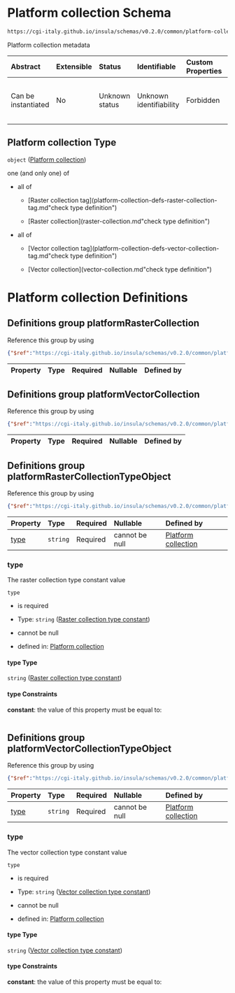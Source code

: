 # Platform collection Schema

```txt
https://cgi-italy.github.io/insula/schemas/v0.2.0/common/platform-collection.schema.json
```

Platform collection metadata

| Abstract            | Extensible | Status         | Identifiable            | Custom Properties | Additional Properties | Access Restrictions | Defined In                                                                                               |
| :------------------ | :--------- | :------------- | :---------------------- | :---------------- | :-------------------- | :------------------ | :------------------------------------------------------------------------------------------------------- |
| Can be instantiated | No         | Unknown status | Unknown identifiability | Forbidden         | Allowed               | none                | [platform-collection.schema.json](schemas/common/platform-collection.schema.json"open original schema") |

## Platform collection Type

`object` ([Platform collection](platform-collection.md))

one (and only one) of

* all of

  * [Raster collection tag](platform-collection-defs-raster-collection-tag.md"check type definition")

  * [Raster collection](raster-collection.md"check type definition")

* all of

  * [Vector collection tag](platform-collection-defs-vector-collection-tag.md"check type definition")

  * [Vector collection](vector-collection.md"check type definition")

# Platform collection Definitions

## Definitions group platformRasterCollection

Reference this group by using

```json
{"$ref":"https://cgi-italy.github.io/insula/schemas/v0.2.0/common/platform-collection.schema.json#/$defs/platformRasterCollection"}
```

| Property | Type | Required | Nullable | Defined by |
| :------- | :--- | :------- | :------- | :--------- |

## Definitions group platformVectorCollection

Reference this group by using

```json
{"$ref":"https://cgi-italy.github.io/insula/schemas/v0.2.0/common/platform-collection.schema.json#/$defs/platformVectorCollection"}
```

| Property | Type | Required | Nullable | Defined by |
| :------- | :--- | :------- | :------- | :--------- |

## Definitions group platformRasterCollectionTypeObject

Reference this group by using

```json
{"$ref":"https://cgi-italy.github.io/insula/schemas/v0.2.0/common/platform-collection.schema.json#/$defs/platformRasterCollectionTypeObject"}
```

| Property      | Type     | Required | Nullable       | Defined by                                                                                                                                                                                                                                                               |
| :------------ | :------- | :------- | :------------- | :----------------------------------------------------------------------------------------------------------------------------------------------------------------------------------------------------------------------------------------------------------------------- |
| [type](#type) | `string` | Required | cannot be null | [Platform collection](platform-collection-defs-raster-collection-tag-properties-raster-collection-type-constant.md"https://cgi-italy.github.io/insula/schemas/v0.2.0/common/platform-collection.schema.json#/$defs/platformRasterCollectionTypeObject/properties/type") |

### type

The raster collection type constant value

`type`

* is required

* Type: `string` ([Raster collection type constant](platform-collection-defs-raster-collection-tag-properties-raster-collection-type-constant.md))

* cannot be null

* defined in: [Platform collection](platform-collection-defs-raster-collection-tag-properties-raster-collection-type-constant.md"https://cgi-italy.github.io/insula/schemas/v0.2.0/common/platform-collection.schema.json#/$defs/platformRasterCollectionTypeObject/properties/type")

#### type Type

`string` ([Raster collection type constant](platform-collection-defs-raster-collection-tag-properties-raster-collection-type-constant.md))

#### type Constraints

**constant**: the value of this property must be equal to:

```json"raster"
```

## Definitions group platformVectorCollectionTypeObject

Reference this group by using

```json
{"$ref":"https://cgi-italy.github.io/insula/schemas/v0.2.0/common/platform-collection.schema.json#/$defs/platformVectorCollectionTypeObject"}
```

| Property        | Type     | Required | Nullable       | Defined by                                                                                                                                                                                                                                                               |
| :-------------- | :------- | :------- | :------------- | :----------------------------------------------------------------------------------------------------------------------------------------------------------------------------------------------------------------------------------------------------------------------- |
| [type](#type-1) | `string` | Required | cannot be null | [Platform collection](platform-collection-defs-vector-collection-tag-properties-vector-collection-type-constant.md"https://cgi-italy.github.io/insula/schemas/v0.2.0/common/platform-collection.schema.json#/$defs/platformVectorCollectionTypeObject/properties/type") |

### type

The vector collection type constant value

`type`

* is required

* Type: `string` ([Vector collection type constant](platform-collection-defs-vector-collection-tag-properties-vector-collection-type-constant.md))

* cannot be null

* defined in: [Platform collection](platform-collection-defs-vector-collection-tag-properties-vector-collection-type-constant.md"https://cgi-italy.github.io/insula/schemas/v0.2.0/common/platform-collection.schema.json#/$defs/platformVectorCollectionTypeObject/properties/type")

#### type Type

`string` ([Vector collection type constant](platform-collection-defs-vector-collection-tag-properties-vector-collection-type-constant.md))

#### type Constraints

**constant**: the value of this property must be equal to:

```json"vector"
```
